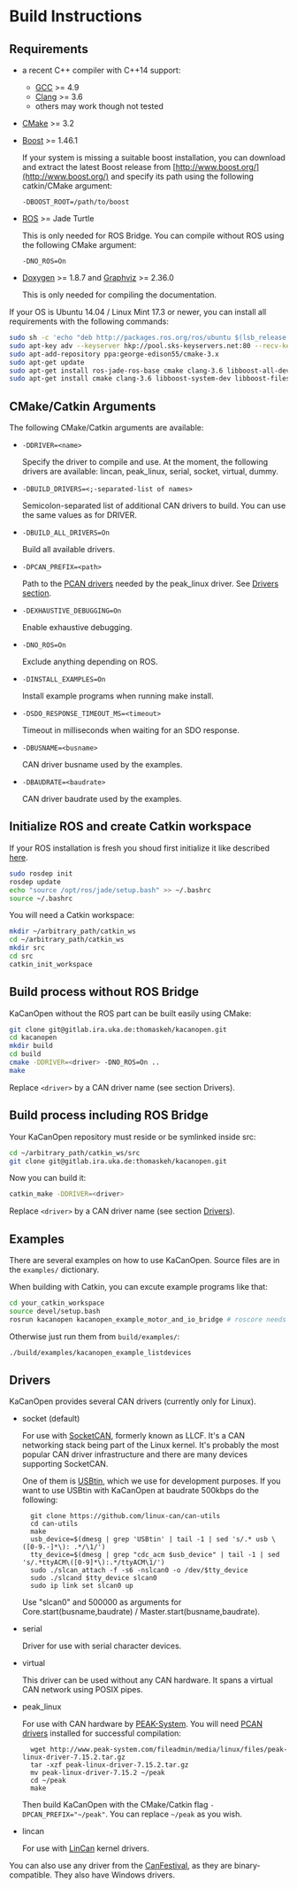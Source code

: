 # Build Instructions

## Requirements

- a recent C++ compiler with C++14 support:
	- [GCC](https://gcc.gnu.org/) >= 4.9
	- [Clang](http://clang.llvm.org/) >= 3.6
	- others may work though not tested

- [CMake](https://cmake.org/) >= 3.2

- [Boost](http://www.boost.org/) >= 1.46.1
	
	If your system is missing a suitable boost installation, you can download and extract the latest Boost release from [http://www.boost.org/](http://www.boost.org/) and specify its path using the following catkin/CMake argument:

	`-DBOOST_ROOT=/path/to/boost`

- [ROS](http://www.ros.org/install/) >= Jade Turtle

	This is only needed for ROS Bridge. You can compile without ROS using the following CMake argument:

	`-DNO_ROS=On`

- [Doxygen](www.doxygen.org/) >= 1.8.7 and [Graphviz](www.graphviz.org/) >= 2.36.0
	
	This is only needed for compiling the documentation.

If your OS is Ubuntu 14.04 / Linux Mint 17.3 or newer, you can install all requirements with the following commands:

~~~bash
sudo sh -c 'echo "deb http://packages.ros.org/ros/ubuntu $(lsb_release -usc) main" > /etc/apt/sources.list.d/ros-latest.list'
sudo apt-key adv --keyserver hkp://pool.sks-keyservers.net:80 --recv-key 0xB01FA116
sudo apt-add-repository ppa:george-edison55/cmake-3.x
sudo apt-get update
sudo apt-get install ros-jade-ros-base cmake clang-3.6 libboost-all-dev doxygen graphviz
sudo apt-get install cmake clang-3.6 libboost-system-dev libboost-filesystem-dev ros-jade-catkin ros-jade-roscpp ros-jade-std-msgs ros-jade-sensor-msgs ros-jade-message-runtime doxygen graphviz
~~~


## CMake/Catkin Arguments

The following CMake/Catkin arguments are available:

- `-DDRIVER=<name>`
	
	Specify the driver to compile and use. At the moment, the following drivers are available: lincan, peak_linux, serial, socket, virtual, dummy.

- `-DBUILD_DRIVERS=<;-separated-list of names>`

	Semicolon-separated list of additional CAN drivers to build. You can use the same values as for DRIVER.

- `-DBUILD_ALL_DRIVERS=On`

	Build all available drivers.

- `-DPCAN_PREFIX=<path>`

	Path to the [PCAN drivers](http://www.peak-system.com/fileadmin/media/linux/index.htm#download) needed by the peak_linux driver. See [Drivers section](#drivers).

- `-DEXHAUSTIVE_DEBUGGING=On`

	Enable exhaustive debugging.

- `-DNO_ROS=On`

	Exclude anything depending on ROS.

- `-DINSTALL_EXAMPLES=On`
	
	Install example programs when running make install.

- `-DSDO_RESPONSE_TIMEOUT_MS=<timeout>`

	Timeout in milliseconds when waiting for an SDO response.

- `-DBUSNAME=<busname>`

	CAN driver busname used by the examples.

- `-DBAUDRATE=<baudrate>`

	CAN driver baudrate used by the examples.


## Initialize ROS and create Catkin workspace

If your ROS installation is fresh you shoud first initialize it like described [here](http://wiki.ros.org/jade/Installation/Ubuntu).

~~~bash
sudo rosdep init
rosdep update
echo "source /opt/ros/jade/setup.bash" >> ~/.bashrc
source ~/.bashrc
~~~

You will need a Catkin workspace:

~~~bash
mkdir ~/arbitrary_path/catkin_ws
cd ~/arbitrary_path/catkin_ws
mkdir src
cd src
catkin_init_workspace
~~~

## Build process without ROS Bridge

KaCanOpen without the ROS part can be built easily using CMake:

~~~bash
git clone git@gitlab.ira.uka.de:thomaskeh/kacanopen.git
cd kacanopen
mkdir build
cd build
cmake -DDRIVER=<driver> -DNO_ROS=On ..
make
~~~

Replace `<driver>` by a CAN driver name (see section Drivers).

## Build process including ROS Bridge

Your KaCanOpen repository must reside or be symlinked inside src:

~~~bash
cd ~/arbitrary_path/catkin_ws/src
git clone git@gitlab.ira.uka.de:thomaskeh/kacanopen.git
~~~

Now you can build it:

~~~bash
catkin_make -DDRIVER=<driver>
~~~

Replace `<driver>` by a CAN driver name (see section [Drivers](#drivers)).

## Examples

There are several examples on how to use KaCanOpen. Source files are in the `examples/` dictionary.

When building with Catkin, you can excute example programs like that:

~~~bash
cd your_catkin_workspace
source devel/setup.bash
rosrun kacanopen kacanopen_example_motor_and_io_bridge # roscore needs to be running
~~~

Otherwise just run them from `build/examples/`:

~~~bash
./build/examples/kacanopen_example_listdevices
~~~

## Drivers

KaCanOpen provides several CAN drivers (currently only for Linux).

- socket (default)

	For use with [SocketCAN](https://en.wikipedia.org/wiki/SocketCAN), formerly known as LLCF. It's a CAN networking stack being part of the Linux kernel. It's probably the most popular CAN driver infrastructure and there are many devices supporting SocketCAN.

	One of them is [USBtin](http://www.fischl.de/usbtin/), which we use for development purposes. If you want to use USBtin with KaCanOpen at baudrate 500kbps do the following:

		git clone https://github.com/linux-can/can-utils
		cd can-utils
		make
		usb_device=$(dmesg | grep 'USBtin' | tail -1 | sed 's/.* usb \([0-9.-]*\): .*/\1/')
		tty_device=$(dmesg | grep "cdc_acm $usb_device" | tail -1 | sed 's/.*ttyACM\([0-9]*\):.*/ttyACM\1/')
		sudo ./slcan_attach -f -s6 -nslcan0 -o /dev/$tty_device
		sudo ./slcand $tty_device slcan0
		sudo ip link set slcan0 up


	Use "slcan0" and 500000 as arguments for Core.start(busname,baudrate) / Master.start(busname,baudrate).

- serial

	Driver for use with serial character devices.

- virtual

	This driver can be used without any CAN hardware. It spans a virtual CAN network using POSIX pipes.

- peak_linux

	For use with CAN hardware by [PEAK-System](http://www.peak-system.com/fileadmin/media/linux/index.htm). You will need [PCAN drivers](http://www.peak-system.com/fileadmin/media/linux/index.htm#download) installed for successful compilation:

		wget http://www.peak-system.com/fileadmin/media/linux/files/peak-linux-driver-7.15.2.tar.gz
		tar -xzf peak-linux-driver-7.15.2.tar.gz
		mv peak-linux-driver-7.15.2 ~/peak
		cd ~/peak
		make

	Then build KaCanOpen with the CMake/Catkin flag `-DPCAN_PREFIX="~/peak"`. You can replace `~/peak` as you wish.

- lincan

	For use with [LinCan](http://ortcan.sourceforge.net/lincan/) kernel drivers.

You can also use any driver from the [CanFestival](http://www.canfestival.org/), as they are binary-compatible. They also have Windows drivers.